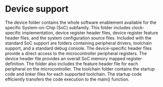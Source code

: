 # Device support

The device folder contains the whole software enablement available for the specific System-on-Chip \(SoC\) subfamily. This folder includes clock-specific implementation, device register header files, device register feature header files, and the system configuration source files. Included with the standard SoC support are folders containing peripheral drivers, toolchain support, and a standard debug console. The device-specific header files provide a direct access to the microcontroller peripheral registers. The device header file provides an overall SoC memory mapped register definition. The folder also includes the feature header file for each peripheral on the microcontroller. The toolchain folder contains the startup code and linker files for each supported toolchain. The startup code efficiently transfers the code execution to the main\(\) function.
